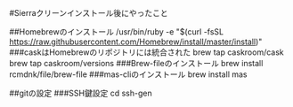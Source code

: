 #Sierraクリーンインストール後にやったこと

##Homebrewのインストール
/usr/bin/ruby -e "$(curl -fsSL https://raw.githubusercontent.com/Homebrew/install/master/install)"
###caskはHomebrewのリポジトリには統合された
brew tap caskroom/cask
brew tap caskroom/versions
###Brew-fileのインストール
brew install rcmdnk/file/brew-file
###mas-cliのインストール
brew install mas

##gitの設定
###SSH鍵設定
cd
ssh-gen
